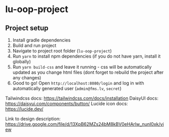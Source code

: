 # lu-oop-project

## Project setup
1. Install gradle dependencies
2. Build and run project
3. Navigate to project root folder (`lu-oop-project`)
4. Run `yarn` to install npm dependencies (if you do not have yarn, install it globally)
5. Run `yarn build-css` and leave it running - css will be automatically updated as you change html files (dont forget to rebuild the project after any changes)
6. Good to go! Open `http://localhost:8080/login` and log in with automatically generated user (`admin@fms.lv`, `secret`)

Tailwindcss docs: https://tailwindcss.com/docs/installation
DaisyUI docs: https://daisyui.com/components/button/
Lucide icon docs: https://lucide.dev/

Link to design description: https://drive.google.com/file/d/13XpB62MZs24bM8kBV0eHArlw_nunI0xk/view 
